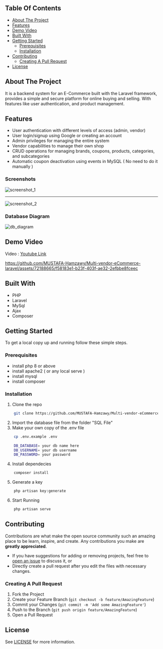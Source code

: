 <br/>

## Table Of Contents

- [About The Project](#about-the-project)
- [Features](#features)
- [Demo Video](#demo_video)
- [Built With](#built-with)
- [Getting Started](#getting-started)
  - [Prerequisites](#prerequisites)
  - [Installation](#installation)
- [Contributing](#contributing)
  - [Creating A Pull Request](#creating-a-pull-request)
- [License](#license)

## About The Project

It is a backend system for an E-Commerce built with the Laravel framework, provides a simple and secure platform for online buying and selling. With features like user authentication, and product management.

## Features
- User authentication with different levels of access (admin, vendor)
- User login/signup using Google or creating an account
- Admin privileges for managing the entire system
- Vendor capabilities to manage their own shop
- CRUD operations for managing brands, coupons, products, categories, and subcategories
- Automatic coupon deactivation using events in MySQL ( No need to do it manually )

### Screenshots
![screenshot_1](https://github.com/MUSTAFA-Hamzawy/Multi-vendor-eCommerce-laravel/assets/72188665/6dc27462-66be-4c9f-8d16-7676d8a37026)

<hr />

![screenshot_2](https://github.com/MUSTAFA-Hamzawy/Multi-vendor-eCommerce-laravel/assets/72188665/8e67d1ad-5846-41ae-a855-b1a045c5d157)

### Database Diagram

![db_diagram](https://github.com/MUSTAFA-Hamzawy/Multi-vendor-eCommerce-laravel/assets/72188665/3d1686ca-b8c5-4cf1-81ac-1761846dafa1)


## Demo Video
Video : <a href="https://www.youtube.com/watch?v=goU6Rim3VOY" id="demo_video"> Youtube Link </a>


https://github.com/MUSTAFA-Hamzawy/Multi-vendor-eCommerce-laravel/assets/72188665/f58183e1-b23f-403f-ae32-2efbbe8fceec



## Built With

* PHP
* Laravel
* MySql
* Ajax
* Composer

## Getting Started

To get a local copy up and running follow these simple steps.

### Prerequisites

* install php 8 or above
* install apache2 ( or any local serve )
* install mysql
* install composer

### Installation

1. Clone the repo

```sh
    git clone https://github.com/MUSTAFA-Hamzawy/Multi-vendor-eCommerce-laravel.git
```

2. Import the database file from the folder "SQL File"
3. Make your own copy of the .env file
```sh
    cp .env.example .env
 
    DB_DATABASE= your db name here
    DB_USERNAME= your db username
    DB_PASSWORD= your password 
```

4. Install dependecies

```sh
    composer install
```
5. Generate a key
```sh
    php artisan key:generate
```
6. Start Running
```sh
    php artisan serve
```

## Contributing

Contributions are what make the open source community such an amazing place to be learn, inspire, and create. Any contributions you make are **greatly appreciated**.
- If you have suggestions for adding or removing projects, feel free to [open an issue](https://github.com/MUSTAFA-Hamzawy/Multi-vendor-eCommerce-laravel/issues/new) to discuss it, or
-  Directly create a pull request after you edit the files with necessary changes.

### Creating A Pull Request

1. Fork the Project
2. Create your Feature Branch (`git checkout -b feature/AmazingFeature`)
3. Commit your Changes (`git commit -m 'Add some AmazingFeature'`)
4. Push to the Branch (`git push origin feature/AmazingFeature`)
5. Open a Pull Request

## License
See [LICENSE](https://github.com/MUSTAFA-Hamzawy/Multi-vendor-eCommerce-laravel/blob/main/LICENSE) for more information.
